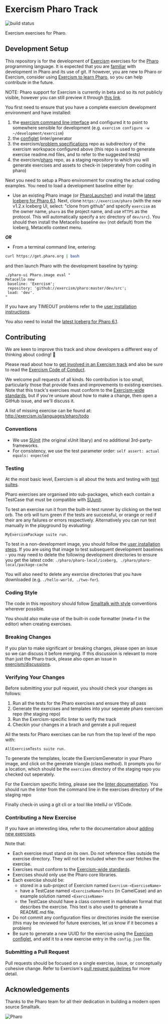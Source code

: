 # Exercism Pharo Track

![build status](https://travis-ci.org/exercism/pharo.svg?branch=master)

Exercism exercises for Pharo.

## Development Setup

This repository is for the development of [Exercism](http://exercism.io) exercises for the [Pharo](http://pharo.org) programming language. It is expected that you are [familiar](./docs/RESOURCES.md) with development in Pharo and its use of git. If however, you are new to Pharo or Exercism, consider using [Exercism to learn Pharo](./docs/INSTALLATION.md), so you can help contribute in the future.


NOTE: Pharo support for Exercism is currently in beta and so its not publicly visible, however you can still preview it through [this link](https://exercism.io/tracks/pharo).


You first need to ensure that you have a complete exercism development environment and have installed:
1. the [exercism command line interface](https://exercism.io/cli-walkthrough) and configured it to point to somewhere sensible for development (e.g. `exercism configure -w ~/development/exercism`)
1. the [configlet](https://github.com/exercism/configlet#usage) linter/generator
1. the exercism/[problem specifications](https://github.com/exercism/problem-specifications) repo as subdirectory of the exercism workspace configured above (this repo is used to generate exercise readme.md files, and to refer to the suggested tests)
1. the exercism/[pharo](https://github.com/exercism/pharo) repo, as a staging repository to which you will generate exercises and assets to check-in (seperately from coding in pharo)


Next you need to setup a Pharo environment for creating the actual coding examples. You need to load a development baseline either by:

- Use an existing Pharo image (or [PharoLauncher](https://github.com/pharo-project/pharo-launcher)) and install the [latest Iceberg for Pharo 6.1](https://github.com/pharo-vcs/iceberg#update-iceberg). Next, clone `https://exercism/pharo` (with the new v1.2.x Iceberg UI, select: "clone from github" and specify `exercism` as the owner name, `pharo` as the project name, and use `HTTPS` as the protocol. This will automatically specify a src directory of `dev/src`). You should then install the Metacello baseline `dev` (not default) from the Iceberg, Metacello context menu.

***OR***

- From a terminal command line, entering:

```bash
curl https://get.pharo.org | bash
```

and then launch Pharo with the development baseline by typing:

```smalltalk
./pharo-ui Pharo.image eval "
Metacello new 
 baseline: 'Exercism'; 
 repository: 'github://exercism/pharo:master/dev/src';
 load: 'dev'.
"
```

If you have any TIMEOUT problems refer to the [user installation instructions](./docs/INSTALLATION.md).

You also need to install the [latest Iceberg for Pharo 6.1](https://github.com/pharo-vcs/iceberg#update-iceberg).

## Contributing

We are keen to improve this track and show developers a different way of thinking about coding! :tada:

Please read about how to [get involved in an Exercism track](https://github.com/exercism/docs/tree/master/contributing-to-language-tracks) and also be sure to read the [Exercism Code of Conduct](https://exercism.io/code-of-conduct).

We welcome pull requests of all kinds. No contribution is too small, particularly those that provide fixes and improvements to existing exercises. Note that this track's exercises must conform to the [Exercism-wide standards](https://github.com/exercism/docs/tree/master/language-tracks/exercises), but if you're unsure about how to make a change, then open a GitHub issue, and we'll discuss it.


A list of missing exercise can be found at: http://exercism.io/languages/pharo/todo


### Conventions

- We use [SUnit](https://en.wikipedia.org/wiki/SUnit) (the original xUnit libary) and no additional 3rd-party-frameworks.
- For consistency, we use the test parameter order: `self assert: actual equals: expected` 


### Testing

At the most basic level, Exercism is all about the tests and testing with [test suites](https://github.com/exercism/docs/blob/master/language-tracks/exercises/anatomy/test-suites.md).

Pharo exercises are organised into sub-packages, which each contain a TestCase that must be compatible with [SUunit](https://en.wikipedia.org/wiki/SUnit).

To test an exercise run it from the built-in test runner by clicking on the test orb. The orb will turn green if the tests are successful, or orange or red if their are any failures or errors respectively. Alternatively you can run test manually in the playground by evaluating:

```
MyExercismPackage suite run.
```

To test in a non-development image, you should follow the [user installation steps](./docs/INSTALLATION.md). If you 
are using that image to test subsequent development baselines - you may need to delete the following development directories to
ensure you get the latest code: 
`./pharo/pharo-local/iceberg, ./pharo/pharo-local/package-cache`

You will also need to delete any exercise directories that you have downloaded (e.g. `./hello-world, ./two-fer`).

### Coding Style

The code in this repository should follow [Smalltalk with style](http://sdmeta.gforge.inria.fr/FreeBooks/WithStyle/SmalltalkWithStyle.pdf) conventions wherever possible.

You should also make use of the built-in code formatter (meta-f in the editor) when creating exercises.

### Breaking Changes

If you plan to make significant or breaking changes, please open an issue so we can discuss it before merging. If this discussion is relevant to more than just the Pharo track, please also open an issue in [exercism/discussions](https://github.com/exercism/discussions/issues).

### Verifying Your Changes

Before submitting your pull request, you should check your changes as follows:

1. Run all the tests for the Pharo exercises and ensure they all pass
1. Generate the exercises and templates into your seperate pharo exercism repo (the staging repo)
1. Run the Exercism-specific linter to verify the track
1. Checkin your changes in a brach and genrate a pull request

All the tests for Pharo exercises can be run from the top level of the repo with:

```smalltalk
AllExercismTests suite run.
```

To generate the templates, locate the ExercismGenerator in your Pharo image, and click on the generate triangle (class method). It prompts you for a location, which should be the `exercises` directory of the staging repo you checked out seperately.

For the Exercism specific linting, please see the [linter documentation](https://github.com/exercism/docs/blob/master/language-tracks/configuration/linting.md). You should run the linter from the command line in the exercises directory of the staging repo

Finally check-in using a git cli or a tool like IntelliJ or VSCode. 

### Contributing a New Exercise

If you have an interesting idea, refer to the documentation about [adding new exercises](https://github.com/exercism/docs/blob/master/you-can-help/make-up-new-exercises.md).

Note that:

- Each exercise must stand on its own. Do not reference files outside the exercise directory. They will not be included when the user fetches the exercise.
- Exercises must conform to the [Exercism-wide standards](https://github.com/exercism/docs/tree/master/language-tracks/exercises).
- Exercises should only use the Pharo core libraries.
- Each exercise should be:
  - stored in a sub-project of Exercism named `Exercism-<ExerciseName>`
  - have a TestCase named `<ExerciseName>Tests` (in CamelCase) and an example solution named `<ExerciseName>`
  - the TestCase should have a class comment in markdown format that describes the exercise. This text is also used to generate a README.md file.
- Do not commit any configuration files or directories inside the exercise (this may be reviewed for future exercises, let us know if it becomes a problem)
- Be sure to generate a new UUID for the exercise using the [Exercism configlet](https://github.com/exercism/configlet), and add it to a new exercise entry in the `config.json` file.

### Submitting a Pull Request

Pull requests should be focused on a single exercise, issue, or conceptually cohesive change. Refer to Exercism's [pull request guidelines](https://github.com/exercism/docs/blob/master/contributing/pull-request-guidelines.md) for more detail.


## Acknowledgements

Thanks to the Pharo team for all their dedication in building a modern open source Smalltalk.

![Pharo](http://pharo.org/web/files/pharo.png)
